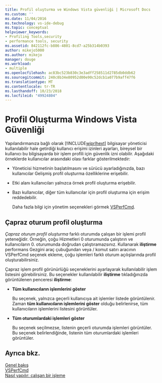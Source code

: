 ```yaml
---
title: Profil oluşturma ve Windows Vista güvenliği | Microsoft Docs
ms.custom: ''
ms.date: 11/04/2016
ms.technology: vs-ide-debug
ms.topic: conceptual
helpviewer_keywords:
- Profiling Tools,security
- performance tools, security
ms.assetid: 842112fc-b886-4801-8cd7-a25b314b0393
author: mikejo5000
ms.author: mikejo
manager: douge
ms.workload:
- multiple
ms.openlocfilehash: ac83bc523b830c3e3adff258511d2785db0ddb62
ms.sourcegitcommit: 240c8b34e80952d00e90c52dcb1a077b9aff47f6
ms.translationtype: MT
ms.contentlocale: tr-TR
ms.lasthandoff: 10/23/2018
ms.locfileid: "49924804"
---
```

# <a name="profiling-and-windows-vista-security"></a>Profil Oluşturma Windows Vista Güvenliği
Yapılandırmanıza bağlı olarak [!INCLUDE[wiprlhext](../debugger/includes/wiprlhext_md.md)] bilgisayar yöneticisi kullanılabilir hale getirdiği kullanıcı erişimi izinleri ayarları, bireysel bir kullanıcı bu bilgisayarda bir işlem profili için güvenlik izni olabilir. Aşağıdaki örneklerde kullanıcılar arasındaki olası farklar gösterilmektedir:  
  
- Yöneticisi hizmetinin başlatılmasını ve sürücü ayarladığınızda, bazı kullanıcılar Gelişmiş profil oluşturma özelliklerine erişebilir.  
  
- Etki alanı kullanıcıları yalnızca örnek profil oluşturma erişebilir.  
  
- Bazı kullanıcılar, diğer tüm kullanıcılar için profil oluşturma için erişim reddedebilir.  
  
  Daha fazla bilgi için yönetim seçenekleri görmek [VSPerfCmd](../profiling/vsperfcmd.md).  
  
## <a name="cross-session-profiling"></a>Çapraz oturum profil oluşturma  
 *Çapraz oturum profil oluşturma* farklı oturumda çalışan bir işlemi profil yeteneğidir. Örneğin, çoğu Hizmetleri 0 oturumunda çalıştırın ve kullanıcıların 0. oturumunda doğrudan çalıştıramazsınız. Kullanarak **iliştirme** performans Gezgini araç çubuğundan veya / komut satırı aracının VSPerfCmd seçenek ekleme, çoğu işlemleri farklı oturum açılışlarında profil oluşturabilirsiniz.  
  
 Çapraz işlem profil görünürlüğü seçeneklerini ayarlayarak kullanılabilir işlem listesini görebilirsiniz. Bu seçenekler kullanılabilir **iliştirme** tıkladığınızda görüntülenen penceresi **iliştirme**:  
  
-   **Tüm kullanıcıların işlemlerini göster**  
  
     Bu seçenek, yalnızca geçerli kullanıcıya ait işlemler listede görüntülenir. Zaman **tüm kullanıcıların işlemlerini göster** olduğu belirlenirse, tüm kullanıcıların işlemlerini listesini görüntüler.  
  
-   **Tüm oturumlardaki işlemleri göster**  
  
     Bu seçenek seçilmezse, listenin geçerli oturumda işlemleri görüntüler. Bu seçenek belirlendiğinde, listenin tüm oturumlardaki işlemleri görüntüler.  
  
## <a name="see-also"></a>Ayrıca bkz.  
 [Genel bakış](../profiling/overviews-performance-tools.md)   
 [VSPerfCmd](../profiling/vsperfcmd.md)   
 [Nasıl yapılır: çalışan bir işleme](http://msdn.microsoft.com/en-us/636d0a52-4bfd-48d2-89ad-d7b9ca4dc4f4)